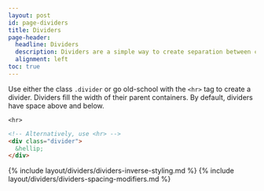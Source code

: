 ```yaml
---
layout: post
id: page-dividers
title: Dividers
page-header:
  headline: Dividers
  description: Dividers are a simple way to create separation between content.  CNVS includes a simple divider in both a normal and inverse style.
  alignment: left
toc: true
---
```


Use either the class `.divider` or go old-school with the `<hr>` tag to create a divider.  Dividers fill the width of their parent containers.  By default, dividers have space above and below.

<div class="panel">

  <div class="panel-cell">

    <hr>

  </div>

  <div class="panel-cell panel-cell-light panel-cell-code-block" markdown="1">

```html
<!-- Alternatively, use <hr> -->
<div class="divider">
  &hellip;
</div>
```

  </div>

</div>

{% include layout/dividers/dividers-inverse-styling.md %}
{% include layout/dividers/dividers-spacing-modifiers.md %}
